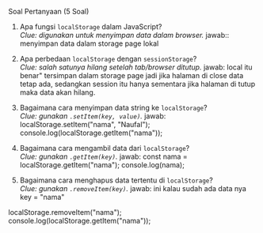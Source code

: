 Soal Pertanyaan (5 Soal)
1. Apa fungsi `localStorage` dalam JavaScript?  
   *Clue: digunakan untuk menyimpan data dalam browser.*
jawab:: menyimpan data dalam storage page lokal

2. Apa perbedaan `localStorage` dengan `sessionStorage`?  
   *Clue: salah satunya hilang setelah tab/browser ditutup.*
jawab: local itu benar" tersimpan dalam storage page jadi jika halaman di close data tetap ada, sedangkan session itu hanya sementara jika halaman di tutup maka data akan hilang. 

3. Bagaimana cara menyimpan data string ke `localStorage`?  
   *Clue: gunakan `.setItem(key, value)`.*
jawab:
localStorage.setItem("nama", "Naufal");
console.log(localStorage.getItem("nama")); 


4. Bagaimana cara mengambil data dari `localStorage`?  
   *Clue: gunakan `.getItem(key)`.*
jawab:
const nama = localStorage.getItem("nama");
console.log(nama); 


5. Bagaimana cara menghapus data tertentu di `localStorage`?  
   *Clue: gunakan `.removeItem(key)`.*
jawab:
ini kalau sudah ada data nya key = "nama"

localStorage.removeItem("nama");
console.log(localStorage.getItem("nama")); 
